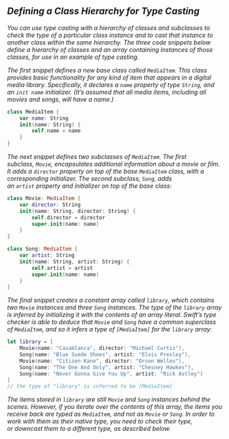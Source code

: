 ## *Defining a Class Hierarchy for Type Casting*

*You can use type casting with a hierarchy of classes and subclasses to check the type of a particular class instance and to cast that instance to another class within the same hierarchy. The three code snippets below define a hierarchy of classes and an array containing instances of those classes, for use in an example of type casting.*

*The first snippet defines a new base class called `MediaItem`. This class provides basic functionality for any kind of item that appears in a digital media library. Specifically, it declares a `name` property of type `String`, and an `init name` initializer. (It’s assumed that all media items, including all movies and songs, will have a name.)*

```swift
class MediaItem {
    var name: String
    init(name: String) {
        self.name = name
    }
}
```

*The next snippet defines two subclasses of `MediaItem`. The first subclass, `Movie`, encapsulates additional information about a movie or film. It adds a `director` property on top of the base `MediaItem` class, with a corresponding initializer. The second subclass, `Song`, adds an `artist` property and initializer on top of the base class:*

```swift
class Movie: MediaItem {
    var director: String
    init(name: String, director: String) {
        self.director = director
        super.init(name: name)
    }
}

class Song: MediaItem {
    var artist: String
    init(name: String, artist: String) {
        self.artist = artist
        super.init(name: name)
    }
}
```

*The final snippet creates a constant array called `library`, which contains two `Movie` instances and three `Song` instances. The type of the `library` array is inferred by initializing it with the contents of an array literal. Swift’s type checker is able to deduce that `Movie` and `Song` have a common superclass of `MediaItem`, and so it infers a type of `[MediaItem]` for the `library` array:*

```swift
let library = [
    Movie(name: "Casablanca", director: "Michael Curtiz"),
    Song(name: "Blue Suede Shoes", artist: "Elvis Presley"),
    Movie(name: "Citizen Kane", director: "Orson Welles"),
    Song(name: "The One And Only", artist: "Chesney Hawkes"),
    Song(name: "Never Gonna Give You Up", artist: "Rick Astley")
]
// the type of "library" is inferred to be [MediaItem]
```

*The items stored in `library` are still `Movie` and `Song` instances behind the scenes. However, if you iterate over the contents of this array, the items you receive back are typed as `MediaItem`, and not as `Movie` or `Song`. In order to work with them as their native type, you need to check their type, or downcast them to a different type, as described below.*



